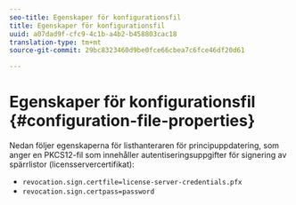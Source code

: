 ```yaml
---
seo-title: Egenskaper för konfigurationsfil
title: Egenskaper för konfigurationsfil
uuid: a07dad9f-cfc9-4c1b-a4b2-b458803cac18
translation-type: tm+mt
source-git-commit: 29bc8323460d9be0fce66cbea7c6fce46df20d61

---
```



# Egenskaper för konfigurationsfil {#configuration-file-properties}

Nedan följer egenskaperna för listhanteraren för principuppdatering, som anger en PKCS12-fil som innehåller autentiseringsuppgifter för signering av spärrlistor (licensservercertifikat):

* `revocation.sign.certfile=license-server-credentials.pfx`
* `revocation.sign.certpass=password`

